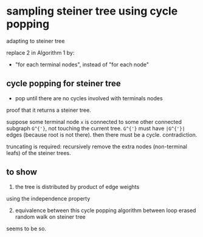 # sampling steiner tree using cycle popping

adapting to steiner tree

replace 2 in Algorithm 1 by:

- "for each terminal nodes", instead of "for each node"

## cycle popping for steiner tree

- pop until there are no cycles involved with terminals nodes

proof that it returns a steiner tree. 

suppose some terminal node `x` is connected to some other connected subgraph `G^{'}`, not touching the current tree. 
`G^{'}` must have `|G^{'}|` edges (because root is not there). then there must be a cycle. contradiction. 


truncating is required: recursively remove the extra nodes (non-terminal leafs) of the steiner trees.

## to show

1. the tree is distributed by product of edge weights

using the independence property

2. equivalence between this cycle popping algorithm between loop erased random walk on steiner tree

seems to be so. 

